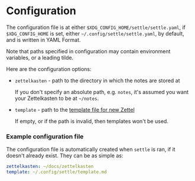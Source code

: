# Configuration

The configuration file is at either `$XDG_CONFIG_HOME/settle/settle.yaml`, if
`$XDG_CONFIG_HOME` is set, either `~/.config/settle/settle.yaml`, by default,
and is written in YAML Format.

Note that paths specified in configuration may contain environment variables, or
a leading tilde.

Here are the configuration options:

- `zettelkasten` - path to the directory in which the notes are stored at

    If you don't specify an absolute path, e.g. `notes`, it's assumed you want
    your Zettelkasten to be at `~/notes`.

- `template` - path to the [template file for new Zettel](./templates.md)

    If empty, or if the path is invalid, then templates won't be used.

### Example configuration file

The configuration file is automatically created when `settle` is ran, if it
doesn't already exist. They can be as simple as:

```YAML
zettelkasten: ~/docs/zettelkasten
template: ~/.config/settle/template.md
```
